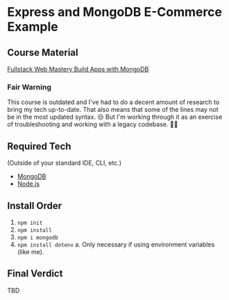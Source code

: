 # Express and MongoDB E-Commerce Example

## Course Material
[Fullstack Web Mastery Build Apps with MongoDB](https://mammothclub.com/course/fullstack-web-masterclass-node-and-mongodb-nosql-databases)

### Fair Warning
This course is outdated and I've had to do a decent amount of research to bring my tech up-to-date. That also means that some of the lines may not be in the most updated syntax. 😒 But I'm working through it as an exercise of troubleshooting and working with a legacy codebase. 💁‍♀️

## Required Tech
(Outside of your standard IDE, CLI, etc.)
- [MongoDB](https://www.mongodb.com/)
- [Node.js](https://nodejs.org/)

## Install Order
1. ```npm init```
2. ```npm install```
3. ```npm i mongodb```
4. ```npm install dotenv```
    a. Only necessary if using environment variables (like me).

## Final Verdict
TBD